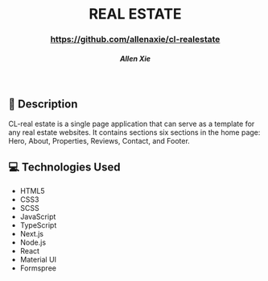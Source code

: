# <h1 align="center"> REAL ESTATE </h1>
 #### <h3 align="center">https://github.com/allenaxie/cl-realestate</h3>
 <h5 align="center">Allen Xie</h5>

<br>

## 📝 Description

CL-real estate is a single page application that can serve as a template for any real estate websites. It contains sections six sections in the home page: Hero, About, Properties, Reviews, Contact, and Footer.

<!-- ## 📸 Screenshots  -->

<!-- | | | |
|:-------------------------:|:-------------------------:|:-------------------------:|
|<img src="https://i.imgur.com/6KwmtbE.png" width=100px height=180px overflow="hidden"> |<img src="https://i.imgur.com/lNuXw0D.png" width=100px height=180px overflow="hidden"> 
|<img src="https://i.imgur.com/gcHnKVd.png" width=100px height=180px overflow="hidden"> |<img src="https://i.imgur.com/aWZhCuI.png" width=100px height=180px overflow="hidden">  -->

## 💻 Technologies Used 

- HTML5
- CSS3
- SCSS
- JavaScript
- TypeScript
- Next.js
- Node.js
- React
- Material UI
- Formspree


<!-- ## ⚛️ Getting Started

<summary>How To Use</summary>
 
- Use top navigation bar to navigate to different pages.

- Home page shows top 10 cryptocurrencies in the world and most recent general cryptocurrency news articles.

- Click on a cryptocurrency or news articles for more details.

- Click "Cryptocurrencies" tab in navigation bar to view top 100 cryptocurrencies. You can also search cryptocurrency by its name in the search bar the the top of the page.

- Click "News" tab in navigation bar to view more news articles related to cryptocurrencies. Use select bar at the top of the page to filter news articles based on selected cryptocurrency.
 

Link to Deployed App -- <https://ax-cryptohub.netlify.app/> -->